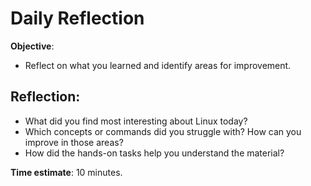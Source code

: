 # Daily Reflection

**Objective**:  
- Reflect on what you learned and identify areas for improvement.

## Reflection:
- What did you find most interesting about Linux today?
- Which concepts or commands did you struggle with? How can you improve in those areas?
- How did the hands-on tasks help you understand the material?

**Time estimate**: 10 minutes.
